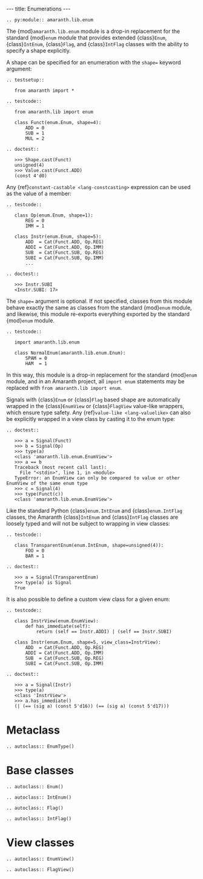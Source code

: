 \---
title: Enumerations
\---

```{eval-rst}
.. py:module:: amaranth.lib.enum
```

The {mod}`amaranth.lib.enum` module is a drop-in replacement for the standard {mod}`enum` module that provides extended {class}`Enum`, {class}`IntEnum`, {class}`Flag`, and {class}`IntFlag` classes with the ability to specify a shape explicitly.

A shape can be specified for an enumeration with the `shape=` keyword argument:

```{eval-rst}
.. testsetup::

   from amaranth import *
```

```{eval-rst}
.. testcode::

   from amaranth.lib import enum

   class Funct(enum.Enum, shape=4):
       ADD = 0
       SUB = 1
       MUL = 2
```

```{eval-rst}
.. doctest::

   >>> Shape.cast(Funct)
   unsigned(4)
   >>> Value.cast(Funct.ADD)
   (const 4'd0)
```

Any {ref}`constant-castable <lang-constcasting>` expression can be used as the value of a member:

```{eval-rst}
.. testcode::

   class Op(enum.Enum, shape=1):
       REG = 0
       IMM = 1

   class Instr(enum.Enum, shape=5):
       ADD  = Cat(Funct.ADD, Op.REG)
       ADDI = Cat(Funct.ADD, Op.IMM)
       SUB  = Cat(Funct.SUB, Op.REG)
       SUBI = Cat(Funct.SUB, Op.IMM)
       ...
```

```{eval-rst}
.. doctest::

   >>> Instr.SUBI
   <Instr.SUBI: 17>
```

The `shape=` argument is optional. If not specified, classes from this module behave exactly the same as classes from the standard {mod}`enum` module, and likewise, this module re-exports everything exported by the standard {mod}`enum` module.

```{eval-rst}
.. testcode::

   import amaranth.lib.enum

   class NormalEnum(amaranth.lib.enum.Enum):
       SPAM = 0
       HAM  = 1
```

In this way, this module is a drop-in replacement for the standard {mod}`enum` module, and in an Amaranth project, all `import enum` statements may be replaced with `from amaranth.lib import enum`.

Signals with {class}`Enum` or {class}`Flag` based shape are automatically wrapped in the {class}`EnumView` or {class}`FlagView` value-like wrappers, which ensure type safety. Any {ref}`value-like <lang-valuelike>` can also be explicitly wrapped in a view class by casting it to the enum type:

```{eval-rst}
.. doctest::

   >>> a = Signal(Funct)
   >>> b = Signal(Op)
   >>> type(a)
   <class 'amaranth.lib.enum.EnumView'>
   >>> a == b
   Traceback (most recent call last):
     File "<stdin>", line 1, in <module>
   TypeError: an EnumView can only be compared to value or other EnumView of the same enum type
   >>> c = Signal(4)
   >>> type(Funct(c))
   <class 'amaranth.lib.enum.EnumView'>
```

Like the standard Python {class}`enum.IntEnum` and {class}`enum.IntFlag` classes, the Amaranth {class}`IntEnum` and {class}`IntFlag` classes are loosely typed and will not be subject to wrapping in view classes:

```{eval-rst}
.. testcode::

   class TransparentEnum(enum.IntEnum, shape=unsigned(4)):
       FOO = 0
       BAR = 1
```

```{eval-rst}
.. doctest::

   >>> a = Signal(TransparentEnum)
   >>> type(a) is Signal
   True
```

It is also possible to define a custom view class for a given enum:

```{eval-rst}
.. testcode::

   class InstrView(enum.EnumView):
       def has_immediate(self):
           return (self == Instr.ADDI) | (self == Instr.SUBI)

   class Instr(enum.Enum, shape=5, view_class=InstrView):
       ADD  = Cat(Funct.ADD, Op.REG)
       ADDI = Cat(Funct.ADD, Op.IMM)
       SUB  = Cat(Funct.SUB, Op.REG)
       SUBI = Cat(Funct.SUB, Op.IMM)
```

```{eval-rst}
.. doctest::

   >>> a = Signal(Instr)
   >>> type(a)
   <class 'InstrView'>
   >>> a.has_immediate()
   (| (== (sig a) (const 5'd16)) (== (sig a) (const 5'd17)))
```

# Metaclass

```{eval-rst}
.. autoclass:: EnumType()

```

# Base classes

```{eval-rst}
.. autoclass:: Enum()
```

```{eval-rst}
.. autoclass:: IntEnum()
```

```{eval-rst}
.. autoclass:: Flag()
```

```{eval-rst}
.. autoclass:: IntFlag()
```

# View classes

```{eval-rst}
.. autoclass:: EnumView()
```

```{eval-rst}
.. autoclass:: FlagView()
```
